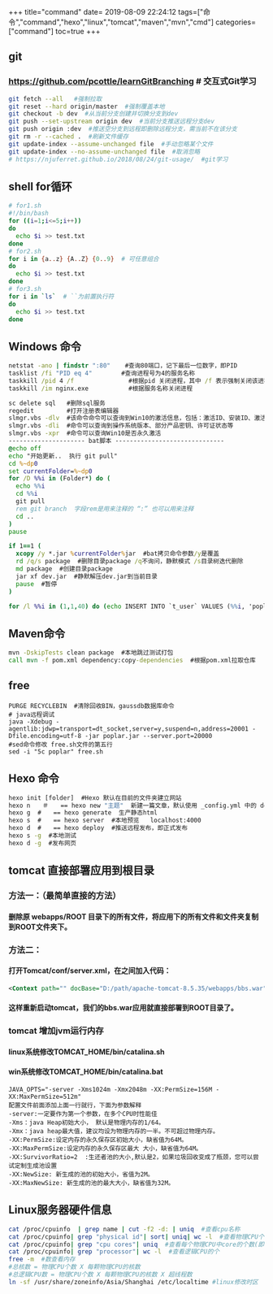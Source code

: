 +++
title="command"
date= 2019-08-09 22:24:12
tags=["命令","command","hexo","linux","tomcat","maven","mvn","cmd"]
categories=["command"]
toc=true
+++
## git
### https://github.com/pcottle/learnGitBranching  # 交互式Git学习
```bash
git fetch --all   #强制拉取
git reset --hard origin/master  #强制覆盖本地
git checkout -b dev  #从当前分支创建并切换分支到dev
git push --set-upstream origin dev  #当前分支推送远程分支dev
git push origin :dev  #推送空分支到远程即删除远程分支，需当前不在该分支
git rm -r --cached .  #刷新文件缓存
git update-index --assume-unchanged file  #手动忽略某个文件
git update-index --no-assume-unchanged file  #取消忽略
# https://njuferret.github.io/2018/08/24/git-usage/  #git学习
```
## shell for循环
```sh
# for1.sh
#!/bin/bash
for ((i=1;i<=5;i++))
do
  echo $i >> test.txt
done
# for2.sh
for i in {a..z} {A..Z} {0..9}  # 可任意组合
do
  echo $i >> test.txt
done
# for3.sh
for i in `ls`  # ``为前置执行符
do
  echo $i >> test.txt
done
```
## Windows 命令
```cmd
netstat -ano | findstr ":80"    #查询80端口，记下最后一位数字，即PID
tasklist /fi "PID eq 4"        #查询进程号为4的服务名称
taskkill /pid 4 /f               #根据pid 关闭进程，其中 /f 表示强制关闭该进程
taskkill /im nginx.exe           #根据服务名称关闭进程

sc delete sql   #删除sql服务
regedit         #打开注册表编辑器
slmgr.vbs -dlv  #该命令命令可以查询到Win10的激活信息，包括：激活ID、安装ID、激活截止日期等信息     
slmgr.vbs -dli  #命令可以查询到操作系统版本、部分产品密钥、许可证状态等
slmgr.vbs -xpr  #命令可以查询Win10是否永久激活
--------------------- bat脚本 ------------------------------
@echo off
echo "开始更新..  执行 git pull"
cd %~dp0
set currentFolder=%~dp0
for /D %%i in (Folder*) do ( 
  echo %%i
  cd %%i
  git pull
  rem git branch  字段rem是用来注释的 “:” 也可以用来注释
  cd ..
)
pause

if 1==1 (
  xcopy /y *.jar %currentFolder%jar  #bat拷贝命令参数/y是覆盖
  rd /q/s package  #删除目录package /q不询问，静默模式 /s目录树迭代删除
  md package  #创建目录package
  jar xf dev.jar  #静默解压dev.jar到当前目录
  pause  #暂停
)

for /l %%i in (1,1,40) do (echo INSERT INTO `t_user` VALUES (%%i, 'poplar%%i', 'di%%i', '%%i'^)^; >> sql-test-user.sh)
```

## Maven命令
```cmd
mvn -DskipTests clean package  #本地跳过测试打包
call mvn -f pom.xml dependency:copy-dependencies  #根据pom.xml拉取仓库
```
## free
```
PURGE RECYCLEBIN  #清除回收BIN，gaussdb数据库命令
# java远程调试
java -Xdebug -agentlib:jdwp=transport=dt_socket,server=y,suspend=n,address=20001 -Dfile.encoding=utf-8 -jar poplar.jar --server.port=20000
#sed命令修改 free.sh文件的第五行
sed -i "5c poplar" free.sh
```
## Hexo 命令
```cmd
hexo init [folder]  #Hexo 默认在目前的文件夹建立网站
hexo n　　＃　　== hexo new "主题"  新建一篇文章，默认使用 _config.yml 中的 default_layout 参数代替
hexo g  #　　== hexo generate  生产静态html
hexo s  #　　== hexo server  #本地预览   localhost:4000
hexo d  #　　== hexo deploy  #推送远程发布，即正式发布
hexo s -g  #本地测试
hexo d -g  #发布网页
```
## tomcat 直接部署应用到根目录
### 方法一：（最简单直接的方法）
#### 删除原 webapps/ROOT 目录下的所有文件，将应用下的所有文件和文件夹复制到ROOT文件夹下。
### 方法二：
#### 打开Tomcat/conf/server.xml，在<host></host>之间加入代码：
```xml
<Context path="" docBase="D:/path/apache-tomcat-8.5.35/webapps/bbs.war"/>
```
#### 这样重新启动tomcat，我们的bbs.war应用就直接部署到ROOT目录了。
### tomcat 增加jvm运行内存
#### linux系统修改TOMCAT_HOME/bin/catalina.sh
#### win系统修改TOMCAT_HOME/bin/catalina.bat
```
JAVA_OPTS="-server -Xms1024m -Xmx2048m -XX:PermSize=156M -XX:MaxPermSize=512m"
配置文件前面添加上面一行就行，下面为参数解释
-server:一定要作为第一个参数，在多个CPU时性能佳 
-Xms：java Heap初始大小， 默认是物理内存的1/64。
-Xmx：java heap最大值，建议均设为物理内存的一半。不可超过物理内存。 
-XX:PermSize:设定内存的永久保存区初始大小，缺省值为64M。
-XX:MaxPermSize:设定内存的永久保存区最大 大小，缺省值为64M。
-XX:SurvivorRatio=2  :生还者池的大小,默认是2，如果垃圾回收变成了瓶颈，您可以尝试定制生成池设置
-XX:NewSize: 新生成的池的初始大小，省值为2M。
-XX:MaxNewSize: 新生成的池的最大大小，缺省值为32M。
```
## Linux服务器硬件信息
```bash
cat /proc/cpuinfo  | grep name | cut -f2 -d: | uniq  #查看cpu名称
cat /proc/cpuinfo| grep "physical id"| sort| uniq| wc -l  #查看物理CPU个数
cat /proc/cpuinfo| grep "cpu cores"| uniq  #查看每个物理CPU中core的个数(即核数)
cat /proc/cpuinfo| grep "processor"| wc -l  #查看逻辑CPU的个
free -m  #数查看内存 
#总核数 = 物理CPU个数 X 每颗物理CPU的核数 
#总逻辑CPU数 = 物理CPU个数 X 每颗物理CPU的核数 X 超线程数
ln -sf /usr/share/zoneinfo/Asia/Shanghai /etc/localtime #linux修改时区
```